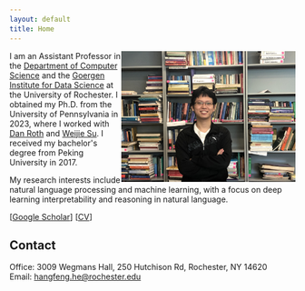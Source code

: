 ```yaml
---
layout: default
title: Home
---
```

<img src="/assets/selfie.jpeg" align="right" height="230" alt="selfie"/> 

I am an Assistant Professor in the [Department of Computer Science](https://www.cs.rochester.edu/) and the [Goergen Institute for Data Science](https://www.sas.rochester.edu/dsc/) at the University of Rochester. I obtained my Ph.D. from the University of Pennsylvania in 2023, where I worked with [Dan Roth](https://www.cis.upenn.edu/~danroth/) and [Weijie Su](http://stat.wharton.upenn.edu/~suw/index.html). I received my bachelor's degree from Peking University in 2017.

My research interests include natural language processing and machine learning, with a focus on deep learning interpretability and reasoning in natural language.

\[[Google Scholar](https://scholar.google.com/citations?user=BbpI6QoAAAAJ&hl=en&oi=ao)\] \[[CV](/CV.pdf)\]

## Contact
Office: 3009 Wegmans Hall, 250 Hutchison Rd, Rochester, NY 14620\
Email: hangfeng.he@rochester.edu
